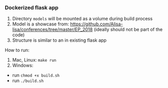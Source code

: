 ### Dockerized flask app

1. Directory `models` will be mounted as a volume during build process
2. Model is a showcase from: https://github.com/Alisa-lisa/conferences/tree/master/EP_2018 (ideally should not be part of the code)
3. Structure is similar to an in existing flask app


How to run:
1. Mac, Linux: ```make run```
2. Windows:
- run ```chmod +x build.sh```
- run ```./build.sh```